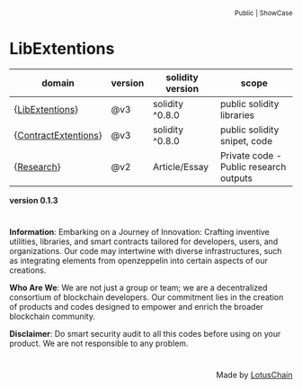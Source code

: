 <div align="right">
<sub>Public | ShowCase</sub>
</div>

# LibExtentions
| domain | version | solidity version | scope |
|---|---|---|---|
| {[LibExtentions](https://github.com/blue-lotus-lab/LibExtentions/tree/main/contracts%40v3/library)} | @v3 | solidity ^0.8.0 | public solidity libraries |
| {[ContractExtentions](https://github.com/blue-lotus-lab/LibExtentions/tree/main/contracts%40v3/snippets)} | @v3 | solidity ^0.8.0 | public solidity snipet, code |
| {[Research](https://github.com/blue-lotus-lab/LibExtentions/tree/main/Research)} | @v2 | Article/Essay | Private code - Public research outputs |

**version 0.1.3**

#

**Information**:
Embarking on a Journey of Innovation: Crafting inventive utilities, libraries, and smart contracts tailored for developers, users, and organizations. Our code may intertwine with diverse infrastructures, such as integrating elements from openzeppelin into certain aspects of our creations.

**Who Are We**:
We are not just a group or team; we are a decentralized consortium of blockchain developers. Our commitment lies in the creation of products and codes designed to empower and enrich the broader blockchain community.

**Disclaimer**:
Do smart security audit to all this codes before using on your product. We are not responsible to any problem.
<!--
**Information**:\
We are build creative utitls/libraries/smartcontracts for developers/users/organizations. Our codes maybe using other infrastructures like openzeppelin into some codes.

**Who are we**:\
We are a group/team/conterbut decentralized organization of blockchain developers. Our products/codes made for helping the community of blockchain users.

**Disclaimer**:\
Using our codes without smart security audit on/in/into/at your production codes is/as/with your own risk.
-->

# 

<div align="right">
Made by <a href="https://lotuschain.org">LotusChain</a>
</div>

